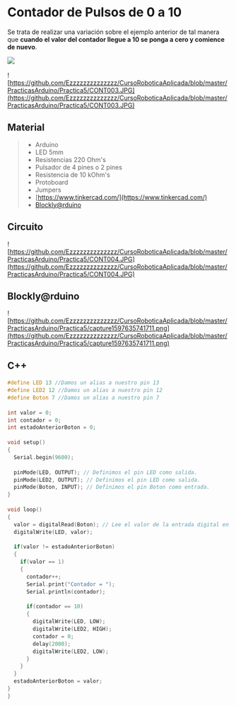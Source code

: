 # Contador de Pulsos de 0 a 10

Se trata de realizar una variación sobre el ejemplo anterior de tal manera que **cuando el valor del contador llegue a 10 se ponga a cero y comience de nuevo**.

![](https://media.giphy.com/media/3o7aCXOWeyrF3Kt3LW/giphy.gif)

![https://github.com/Ezzzzzzzzzzzzzz/CursoRoboticaAplicada/blob/master/PracticasArduino/Practica5/CONT003.JPG](https://github.com/Ezzzzzzzzzzzzzz/CursoRoboticaAplicada/blob/master/PracticasArduino/Practica5/CONT003.JPG)

## Material
> - Arduino
> - LED 5mm 
> - Resistencias 220 Ohm's 
> - Pulsador de 4 pines o 2 pines
> - Resistencia de 10 kOhm's
> - Protoboard
> - Jumpers
> - [https://www.tinkercad.com/](https://www.tinkercad.com/)
>  - [Blockly@rduino](https://technologiescollege.github.io/Blockly-at-rduino/index.html)

## Circuito
![https://github.com/Ezzzzzzzzzzzzzz/CursoRoboticaAplicada/blob/master/PracticasArduino/Practica5/CONT004.JPG](https://github.com/Ezzzzzzzzzzzzzz/CursoRoboticaAplicada/blob/master/PracticasArduino/Practica5/CONT004.JPG)

## Blockly@rduino
![https://github.com/Ezzzzzzzzzzzzzz/CursoRoboticaAplicada/blob/master/PracticasArduino/Practica5/capture1597635741711.png](https://github.com/Ezzzzzzzzzzzzzz/CursoRoboticaAplicada/blob/master/PracticasArduino/Practica5/capture1597635741711.png)

## C++
```c
#define LED 13 //Damos un alias a nuestro pin 13
#define LED2 12 //Damos un alias a nuestro pin 12
#define Boton 7 //Damos un alias a nuestro pin 7

int valor = 0;
int contador = 0;
int estadoAnteriorBoton = 0;

void setup()
{
  Serial.begin(9600);
  
  pinMode(LED, OUTPUT); // Definimos el pin LED como salida.
  pinMode(LED2, OUTPUT); // Definimos el pin LED como salida.
  pinMode(Boton, INPUT); // Definimos el pin Boton como entrada.
}

void loop()
{
  valor = digitalRead(Boton); // Lee el valor de la entrada digital en el pin7
  digitalWrite(LED, valor);
  
  if(valor != estadoAnteriorBoton)
  {
    if(valor == 1)
    {
      contador++;
      Serial.print("Contador = ");
      Serial.println(contador);
      
      if(contador == 10)
      {
        digitalWrite(LED, LOW);
        digitalWrite(LED2, HIGH);
        contador = 0;
        delay(2000);
        digitalWrite(LED2, LOW);
      }
    }
  }
  estadoAnteriorBoton = valor;
}
}
```

<!--stackedit_data:
eyJoaXN0b3J5IjpbLTE3NjQxMzc0MywtMTg5MDk0MTcxLC0xMD
Y3NjQxNTk1LC0xMzc5NDg2MjkzLDE1NjIyNzAzMTVdfQ==
-->